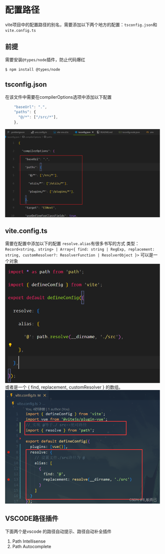 # 配置路径
vite项目中的配置路径的别名，需要添加以下两个地方的配置：`tsconfig.json`和`vite.config.ts`

## 前提
需要安装`@types/node`插件，防止代码爆红
````shell
$ npm install @types/node
````

## tsconfig.json
在该文件中需要在compilerOptions选项中添加以下配置
````js
    "baseUrl": ".",
    "paths": {
      "@/*": ["/src/*"],
    },
````
![tsconfig.json的配置](image-4.png)
## vite.config.ts
需要在配置中添加以下的配置
`resolve.alias`有很多书写的方式
类型：`Record<string, string> | Array<{ find: string | RegExp, replacement: string, customResolver?: ResolverFunction | ResolverObject }>`
可以是一个对象
![RESOLVE.ALIAS FOR OBJECT](image-5.png)
或者是一个 { find, replacement, customResolver } 的数组。
![RESOLVE.ALIAS FOR ARRAY](image-6.png)

## VSCODE路径插件
下面两个是vscode 的路径自动提示、路径自动补全插件
1. Path Intellisense
2. Path Autocomplete
